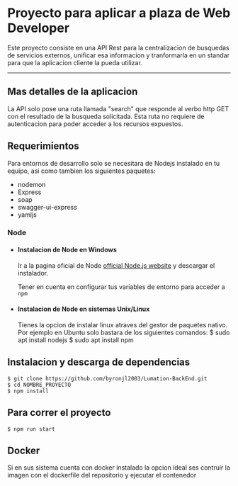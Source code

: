 
# Proyecto para aplicar a plaza de Web Developer

Este proyecto  consiste en una API Rest para la centralizacion de busquedas de servicios externos, unificar esa informacion y tranformarla en un standar para que la aplicacion cliente la pueda utilizar.

---
## Mas detalles de la aplicacion
La API solo pose una ruta llamada "search" que responde al verbo http GET con el resultado de la busqueda solicitada. Esta ruta no requiere de autenticacion para poder acceder a los recursos expuestos.

## Requerimientos

Para entornos de desarrollo solo se necesitara de Nodejs instalado en tu equipo, asi como tambien los siguientes paquetes:

* nodemon
* Express
* soap
* swagger-ui-express
* yamljs 

### Node
- #### Instalacion de Node en Windows

  Ir a la pagina oficial de Node [official Node.js website](https://nodejs.org/) y descargar el instalador.

  Tener en cuenta en configurar tus variables de entorno para acceder a `npm`

- #### Instalacion de Node en sistemas Unix/Linux

    Tienes la opcion de instalar linux atraves del gestor de paquetes nativo.
    Por ejemplo en Ubuntu solo bastara de los siguientes comandos:
      $ sudo apt install nodejs
      $ sudo apt install npm




## Instalacion y descarga de dependencias

    $ git clone https://github.com/byronjl2003/Lumation-BackEnd.git
    $ cd NOMBRE_PROYECTO
    $ npm install


## Para correr el proyecto

    $ npm run start

## Docker
Si en sus sistema cuenta con docker instalado la opcion ideal ses contruir la imagen con el dockerfile del repositorio y ejecutar el contenedor